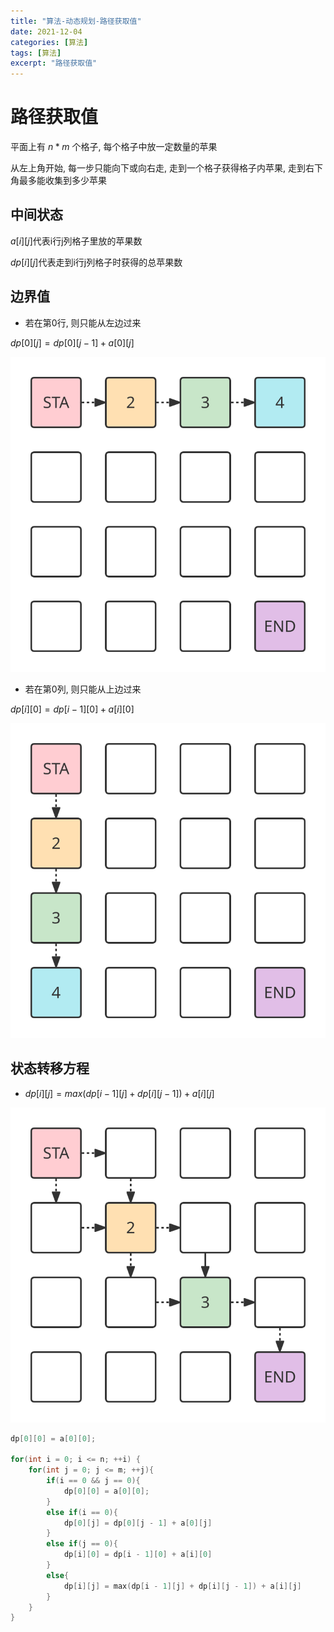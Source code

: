 ```yaml
---
title: "算法-动态规划-路径获取值"
date: 2021-12-04
categories: [算法]
tags: [算法]
excerpt: "路径获取值"
---
```


# 路径获取值

平面上有 $n*m$ 个格子, 每个格子中放一定数量的苹果

从左上角开始, 每一步只能向下或向右走, 走到一个格子获得格子内苹果, 走到右下角最多能收集到多少苹果

## 中间状态

$a[i][j]$代表i行j列格子里放的苹果数

$dp[i][j]$代表走到i行j列格子时获得的总苹果数

## 边界值

- 若在第0行, 则只能从左边过来

$dp[0][j] = dp[0][j - 1] + a[0][j]$

![](https://raw.githubusercontent.com/dmjcb/SelfImgur/main/2022-4-5-1351.svg)

- 若在第0列, 则只能从上边过来

$dp[i][0] = dp[i - 1][0] + a[i][0]$

![](https://raw.githubusercontent.com/dmjcb/SelfImgur/main/2022-4-5-1352.svg)

## 状态转移方程

- $dp[i][j] = max(dp[i - 1][j]+ dp[i][j - 1]) + a[i][j]$

![](https://raw.githubusercontent.com/dmjcb/SelfImgur/main/2022-4-5-1355.svg)

```c
dp[0][0] = a[0][0];

for(int i = 0; i <= n; ++i) {
    for(int j = 0; j <= m; ++j){
        if(i == 0 && j == 0){
            dp[0][0] = a[0][0];
        }
        else if(i == 0){
            dp[0][j] = dp[0][j - 1] + a[0][j]
        }
        else if(j == 0){
            dp[i][0] = dp[i - 1][0] + a[i][0]
        }
        else{
            dp[i][j] = max(dp[i - 1][j] + dp[i][j - 1]) + a[i][j]
        }
    }
}
```
